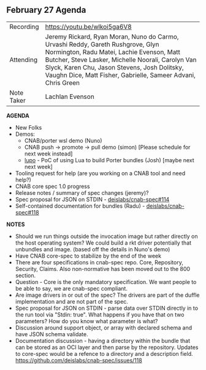 ## **February 27 Agenda**
|  |  | 
| -------- | -------- |
| Recording | https://youtu.be/wlkoi5ga6V8 |
| Attending | Jeremy Rickard, Ryan Moran, Nuno do Carmo, Urvashi Reddy, Gareth Rushgrove, Glyn Normington, Radu Matei, Lachie Evenson, Matt Butcher, Steve Lasker, Michelle Noorali, Carolyn Van Slyck, Karen Chu, Jason Stevens, Josh Dolitsky, Vaughn Dice, Matt Fisher, Gabrielle, Sameer Advani, Chris Green |
| Note Taker | Lachlan Evenson | 

**AGENDA**

* New Folks
* Demos:
    * CNAB/porter wsl demo (Nuno)
    * CNAB push -> promote -> pull demo (simon) [Please schedule for next week instead]
    * [lupo](https://github.com/jdolitsky/lupo) - PoC of using Lua to build Porter bundles (Josh) [maybe next next week]
* Tooling request for help (are you working on a CNAB tool and need help?)
* CNAB core spec 1.0 progress
* Release notes / summary of spec changes (jeremy)?
* Spec proposal for JSON on STDIN - [deislabs/cnab-spec#114](https://github.com/deislabs/cnab-spec/issues/114)
* Self-contained documentation for bundles (Radu) - [deislabs/cnab-spec#118](https://github.com/deislabs/cnab-spec/issues/118)

**NOTES**
* Should we run things outside the invocation image but rather directly on the host operating system? We could build a rkt driver potentially that unbundles and image. (based off the details in Nuno's demo)
* Have CNAB core-spec to stabilize by the end of the week
* There are four specifications in cnab-spec repo. Core, Repository, Security, Claims. Also non-normative has been moved out to the 800 section.
* Question - Core is the only mandatory specification. We want people to be able to say, we are cnab-spec compliant.
* Are image drivers in or out of the spec? The drivers are part of the duffle implementation and are not part of the spec.
* Spec proposal for JSON on STDIN - parse data over STDIN directly in to the run tool via "Stdin: true". What happens if you have that on two parameters? How do you know what parameter is what?
* Discussion around support object, or array with declared schema and have JSON schema validate.
* Documentation discussion - having a directory within the bundle that can be stored as an OCI layer and then parse by the repository. Updates to core-spec would be a refence to a directory and a description field. https://github.com/deislabs/cnab-spec/issues/118  
